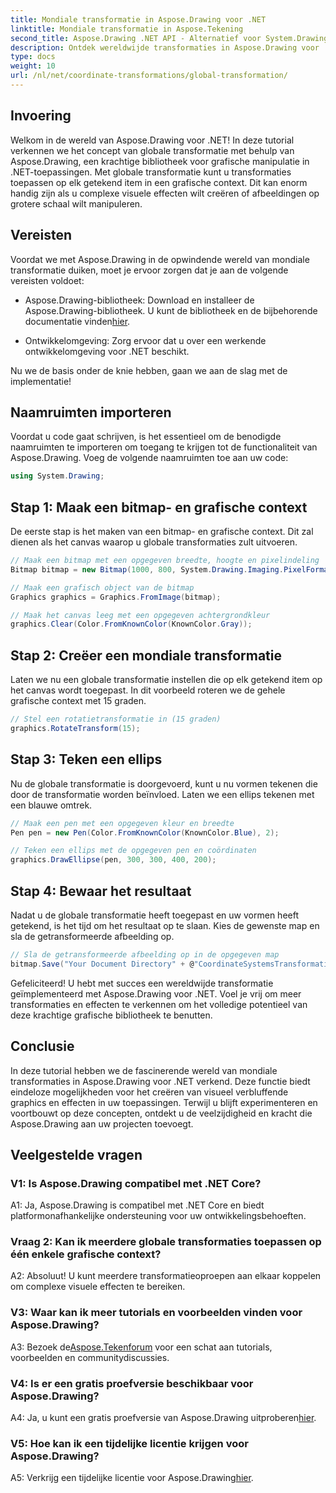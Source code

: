 ```yaml
---
title: Mondiale transformatie in Aspose.Drawing voor .NET
linktitle: Mondiale transformatie in Aspose.Tekening
second_title: Aspose.Drawing .NET API - Alternatief voor System.Drawing.Common
description: Ontdek wereldwijde transformaties in Aspose.Drawing voor .NET en creëer met gemak verbluffende graphics. Volg onze stapsgewijze handleiding voor een naadloze ervaring.
type: docs
weight: 10
url: /nl/net/coordinate-transformations/global-transformation/
---
```

## Invoering

Welkom in de wereld van Aspose.Drawing voor .NET! In deze tutorial verkennen we het concept van globale transformatie met behulp van Aspose.Drawing, een krachtige bibliotheek voor grafische manipulatie in .NET-toepassingen. Met globale transformatie kunt u transformaties toepassen op elk getekend item in een grafische context. Dit kan enorm handig zijn als u complexe visuele effecten wilt creëren of afbeeldingen op grotere schaal wilt manipuleren.

## Vereisten

Voordat we met Aspose.Drawing in de opwindende wereld van mondiale transformatie duiken, moet je ervoor zorgen dat je aan de volgende vereisten voldoet:

-  Aspose.Drawing-bibliotheek: Download en installeer de Aspose.Drawing-bibliotheek. U kunt de bibliotheek en de bijbehorende documentatie vinden[hier](https://reference.aspose.com/drawing/net/).

- Ontwikkelomgeving: Zorg ervoor dat u over een werkende ontwikkelomgeving voor .NET beschikt.

Nu we de basis onder de knie hebben, gaan we aan de slag met de implementatie!

## Naamruimten importeren

Voordat u code gaat schrijven, is het essentieel om de benodigde naamruimten te importeren om toegang te krijgen tot de functionaliteit van Aspose.Drawing. Voeg de volgende naamruimten toe aan uw code:

```csharp
using System.Drawing;
```

## Stap 1: Maak een bitmap- en grafische context

De eerste stap is het maken van een bitmap- en grafische context. Dit zal dienen als het canvas waarop u globale transformaties zult uitvoeren.

```csharp
// Maak een bitmap met een opgegeven breedte, hoogte en pixelindeling
Bitmap bitmap = new Bitmap(1000, 800, System.Drawing.Imaging.PixelFormat.Format32bppPArgb);

// Maak een grafisch object van de bitmap
Graphics graphics = Graphics.FromImage(bitmap);

// Maak het canvas leeg met een opgegeven achtergrondkleur
graphics.Clear(Color.FromKnownColor(KnownColor.Gray));
```

## Stap 2: Creëer een mondiale transformatie

Laten we nu een globale transformatie instellen die op elk getekend item op het canvas wordt toegepast. In dit voorbeeld roteren we de gehele grafische context met 15 graden.

```csharp
// Stel een rotatietransformatie in (15 graden)
graphics.RotateTransform(15);
```

## Stap 3: Teken een ellips

Nu de globale transformatie is doorgevoerd, kunt u nu vormen tekenen die door de transformatie worden beïnvloed. Laten we een ellips tekenen met een blauwe omtrek.

```csharp
// Maak een pen met een opgegeven kleur en breedte
Pen pen = new Pen(Color.FromKnownColor(KnownColor.Blue), 2);

// Teken een ellips met de opgegeven pen en coördinaten
graphics.DrawEllipse(pen, 300, 300, 400, 200);
```

## Stap 4: Bewaar het resultaat

Nadat u de globale transformatie heeft toegepast en uw vormen heeft getekend, is het tijd om het resultaat op te slaan. Kies de gewenste map en sla de getransformeerde afbeelding op.

```csharp
// Sla de getransformeerde afbeelding op in de opgegeven map
bitmap.Save("Your Document Directory" + @"CoordinateSystemsTransformations\GlobalTransformation_out.png");
```

Gefeliciteerd! U hebt met succes een wereldwijde transformatie geïmplementeerd met Aspose.Drawing voor .NET. Voel je vrij om meer transformaties en effecten te verkennen om het volledige potentieel van deze krachtige grafische bibliotheek te benutten.

## Conclusie

In deze tutorial hebben we de fascinerende wereld van mondiale transformaties in Aspose.Drawing voor .NET verkend. Deze functie biedt eindeloze mogelijkheden voor het creëren van visueel verbluffende graphics en effecten in uw toepassingen. Terwijl u blijft experimenteren en voortbouwt op deze concepten, ontdekt u de veelzijdigheid en kracht die Aspose.Drawing aan uw projecten toevoegt.

## Veelgestelde vragen

### V1: Is Aspose.Drawing compatibel met .NET Core?

A1: Ja, Aspose.Drawing is compatibel met .NET Core en biedt platformonafhankelijke ondersteuning voor uw ontwikkelingsbehoeften.

### Vraag 2: Kan ik meerdere globale transformaties toepassen op één enkele grafische context?

A2: Absoluut! U kunt meerdere transformatieoproepen aan elkaar koppelen om complexe visuele effecten te bereiken.

### V3: Waar kan ik meer tutorials en voorbeelden vinden voor Aspose.Drawing?

 A3: Bezoek de[Aspose.Tekenforum](https://forum.aspose.com/c/diagram/17) voor een schat aan tutorials, voorbeelden en communitydiscussies.

### V4: Is er een gratis proefversie beschikbaar voor Aspose.Drawing?

A4: Ja, u kunt een gratis proefversie van Aspose.Drawing uitproberen[hier](https://releases.aspose.com/).

### V5: Hoe kan ik een tijdelijke licentie krijgen voor Aspose.Drawing?

 A5: Verkrijg een tijdelijke licentie voor Aspose.Drawing[hier](https://purchase.aspose.com/temporary-license/).